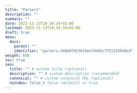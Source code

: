 ```yaml
---
title: "Parsers"
description: ""
summary: ""
date: 2023-11-13T18:39:34+01:00
lastmod: 2023-11-13T18:39:34+01:00
draft: true
menu:
  docs:
    parent: ""
    identifier: "parsers-3486079236f9ee74e9dc7f513269d0e4"
weight: 600
toc: true
seo:
  title: "" # custom title (optional)
  description: "" # custom description (recommended)
  canonical: "" # custom canonical URL (optional)
  noindex: false # false (default) or true
---
```


